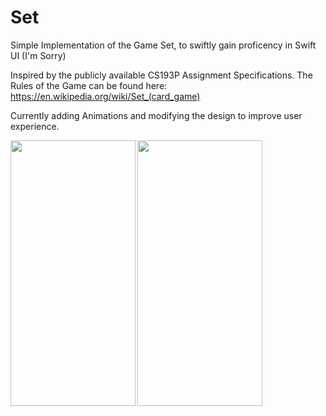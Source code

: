 # Set
Simple Implementation of the Game Set, to swiftly gain proficency in Swift UI (I'm Sorry)

Inspired by the publicly available CS193P Assignment Specifications. The Rules of the Game can be found here: https://en.wikipedia.org/wiki/Set_(card_game)

Currently adding Animations and modifying the design to improve user experience.

  <img
  src="https://user-images.githubusercontent.com/53566395/220231769-7eb57b93-8485-40a9-bd6c-1a50aa403dc4.png"
  width="200" 
  height="425"
  align="left">
  
  <img
  src="https://user-images.githubusercontent.com/53566395/220231777-57aaa7bb-22e4-4913-8ba0-de2e060350ea.png"
  width="200" 
  height="425"
  align="middle">
